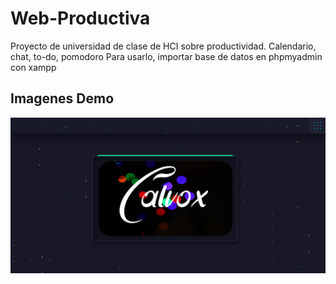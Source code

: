 # Web-Productiva
Proyecto de universidad  de clase de HCI sobre productividad. Calendario, chat, to-do, pomodoro
Para usarlo, importar base de datos en phpmyadmin con xampp

## Imagenes Demo
![alt text](https://github.com/CristopherBarrios/Web-Productiva/blob/master/screens/image%20(10).png "final")

